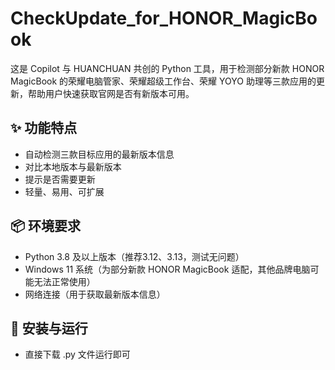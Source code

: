 # CheckUpdate_for_HONOR_MagicBook

这是 Copilot 与 HUANCHUAN 共创的 Python 工具，用于检测部分新款 HONOR MagicBook 的荣耀电脑管家、荣耀超级工作台、荣耀 YOYO 助理等三款应用的更新，帮助用户快速获取官网是否有新版本可用。

## ✨ 功能特点
- 自动检测三款目标应用的最新版本信息
- 对比本地版本与最新版本
- 提示是否需要更新
- 轻量、易用、可扩展

## 📦 环境要求
- Python 3.8 及以上版本（推荐3.12、3.13，测试无问题）
- Windows 11 系统（为部分新款 HONOR MagicBook 适配，其他品牌电脑可能无法正常使用）
- 网络连接（用于获取最新版本信息）

## 🔧 安装与运行
- 直接下载 .py 文件运行即可
